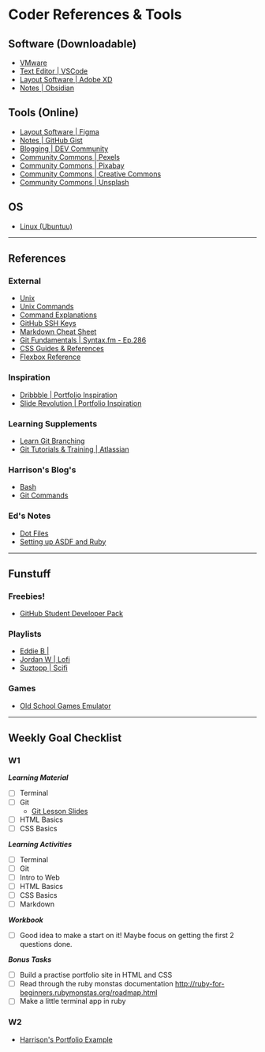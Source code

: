 # Coder References & Tools

## Software (Downloadable)

- [VMware](https://www.vmware.com/products/workstation-pro/workstation-pro-evaluation.html)
- [Text Editor     | VSCode](https://code.visualstudio.com/)
- [Layout Software | Adobe XD](https://www.adobe.com/au/products/xd.html)
- [Notes           | Obsidian](https://obsidian.md/)

## Tools (Online)

- [Layout Software   | Figma](https://www.figma.com/)
- [Notes             | GitHub Gist](https://gist.github.com/)
- [Blogging          | DEV Community](https://dev.to/)
- [Community Commons | Pexels](https://www.pexels.com/)
- [Community Commons | Pixabay](https://pixabay.com/)
- [Community Commons | Creative Commons](https://search.creativecommons.org/)
- [Community Commons | Unsplash](https://unsplash.com/)

## OS

- [Linux (Ubuntuu)](https://ubuntu.com/download/desktop)

---

## References

### External

- [Unix](https://en.wikipedia.org/wiki/Unix)
- [Unix Commands](https://en.wikipedia.org/wiki/List_of_Unix_commands)
- [Command Explanations](https://explainshell.com/)
- [GitHub SSH Keys](https://docs.github.com/en/github/authenticating-to-github/generating-a-new-ssh-key-and-adding-it-to-the-ssh-agent)
- [Markdown Cheat Sheet](https://www.markdownguide.org/cheat-sheet)
- [Git Fundamentals | Syntax.fm - Ep.286](https://syntax.fm/show/286/git-fundamentals)
- [CSS Guides & References](https://css-tricks.com/almanac/)
- [Flexbox Reference](https://css-tricks.com/snippets/css/a-guide-to-flexbox/)

### Inspiration

- [Dribbble         | Portfolio Inspiration](https://dribbble.com/)
- [Slide Revolution | Portfolio Inspiration](https://www.sliderrevolution.com/design/web-developer-portfolio-examples/)

### Learning Supplements

- [Learn Git Branching](https://learngitbranching.js.org/)
- [Git Tutorials & Training | Atlassian](https://www.atlassian.com/git/tutorials)

### Harrison's Blog's

- [Bash](https://www.harrisonmalone.dev/2021/02/bash)
- [Git Commands](https://www.harrisonmalone.dev/2021/02/useful-git-commands)



### Ed's Notes

- [Dot Files](https://gist.github.com/EdwardDeam/2f4f69e459bec56f21d3043281eccd5c)
- [Setting up ASDF and Ruby](https://gist.github.com/EdwardDeam/162758f3798f68dcbdaf447ffbb3238e)

---

## Funstuff

### Freebies!

- [GitHub Student Developer Pack](https://education.github.com/pack)

### Playlists

- [Eddie B  | ](https://open.spotify.com/playlist/4afuLeuv7PNen6QBwkBSky?si=e50oFWFuTjquyWio5yMT9w)
- [Jordan W | Lofi](https://open.spotify.com/playlist/0pGdGpMm84h2Jl6Q1KmTMn?si=OtehwR8UROai68yj5LPu-Q)
- [Suztopp  | Scifi](https://open.spotify.com/album/3B61kSKTxlY36cYgzvf3cP?si=1Y2EUyfIRs2B8AS5RfrqcA)

### Games

- [Old School Games Emulator](https://emupedia.net/beta/emuos/)

---

## Weekly Goal Checklist

### **W1**

**_Learning Material_**

- [ ] Terminal
- [ ] Git
    - [Git Lesson Slides](https://drive.google.com/file/d/1JeapkmCLrNeBONpsMCfJRK0SK-rSYpvv/view)
- [ ] HTML Basics
- [ ] CSS Basics

**_Learning Activities_**

- [ ] Terminal
- [ ] Git
- [ ] Intro to Web
- [ ] HTML Basics
- [ ] CSS Basics
- [ ] Markdown

**_Workbook_**

- [ ] Good idea to make a start on it! Maybe focus on getting the first 2 questions done.

**_Bonus Tasks_**

- [ ] Build a practise portfolio site in HTML and CSS
- [ ] Read through the ruby monstas documentation http://ruby-for-beginners.rubymonstas.org/roadmap.html
- [ ] Make a little terminal app in ruby

### **W2**

- [Harrison's Portfolio Example](https://github.com/harrisonmalone/harrisons-portfolio)